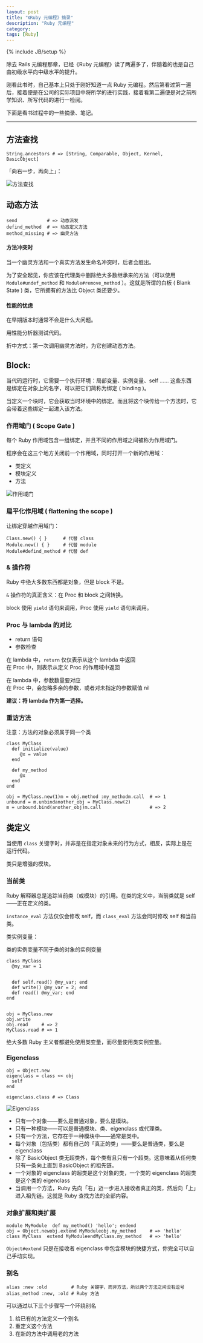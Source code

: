 ```yaml
---
layout: post
title: "《Ruby 元编程》摘录"
description: "Ruby 元编程"
category: 
tags: [Ruby]
---
```

{% include JB/setup %}

除去 Rails 元编程那章，已经《Ruby 元编程》读了两遍多了，伴隨着的也是自己由初级水平向中级水平的提升。

刚看此书时，自己基本上只处于刚好知道一点 Ruby 元编程。然后第看过第一遍后，接着便是在公司的实际项目中将所学的进行实践，接着看第二遍便是对之前所学知识、所写代码的进行一检阅。

下面是看书过程中的一些摘录、笔记。

---

## 方法查找

    String.ancestors # => [String, Comparable, Object, Kernel, BasicObject]

「向右一步，再向上」：

![方法查找](http://ww4.sinaimg.cn/large/a74ecc4cjw1e1y3eiio3hj.jpg)

## 动态方法

    send           # => 动态派发
    defind_method  # => 动态定义方法
    method_missing # => 幽灵方法

#### 方法冲突时

当一个幽灵方法和一个真实方法发生命名冲突时，后者会胜出。

为了安全起见，你应该在代理类中删除绝大多数继承来的方法（可以使用 `Module#undef_method` 和 `Module#remove_method` ）。这就是所谓的白板 ( Blank State ) 类，它所拥有的方法比 Object 类还要少。

#### 性能的忧虑

在早期版本时通常不会是什么大问题。

用性能分析器测试代码。

折中方式：第一次调用幽灵方法时，为它创建动态方法。

## Block:

当代码运行时，它需要一个执行环境：局部变量、实例变量、self ...... 这些东西是绑定在对象上的名字，可以把它们简称为绑定 ( binding )。

当定义一个块时，它会获取当时环境中的绑定。而且将这个块传给一个方法时，它会带着这些绑定一起进入该方法。

### 作用域门 ( Scope Gate )

每个 Ruby 作用域包含一组绑定，并且不同的作用域之间被称为作用域门。

程序会在这三个地方关闭前一个作用域，同时打开一个新的作用域：

<ul>
  <li>类定义</li>
  <li>模块定义</li>
  <li>方法</li>
</ul>

![作用域门](http://ww3.sinaimg.cn/large/a74ecc4cjw1e1y3o1nqsaj.jpg)

### 扁平化作用域 ( flattening the scope )

让绑定穿越作用域门：

    Class.new() { }      # 代替 class
    Module.new() { }     # 代替 module
    Module#defind_method # 代替 def

### & 操作符

Ruby 中绝大多数东西都是对象，但是 block 不是。

`&` 操作符的真正含义：在 Proc 和 block 之间转换。

block 使用 `yield` 语句来调用，Proc 使用 `yield` 语句来调用。

### Proc 与 lambda 的对比

<ul>
  <li>return 语句</li>
  <li>参数检查</li>
</ul>

在 lambda 中，`return` 仅仅表示从这个 lambda 中返回  
在 Proc 中，则表示从定义 Proc 的作用域中返回

在 lambda 中，参数数量要对应  
在 Proc 中，会忽略多余的参数，或者对未指定的参数赋值 nil

**建议：将 lambda 作为第一选择。**

### 重访方法

注意：方法的对象必须属于同一个类

    class MyClass
      def initialize(value) 
         @x = value
      end
      
      def my_method
         @x
      end
    end
 
    obj = MyClass.new(1)m = obj.method :my_methodm.call  # => 1
    unbound = m.unbindanother_obj = MyClass.new(2)
    m = unbound.bind(another_obj)m.call                  # => 2

## 类定义

当使用 `class` 关键字时，并非是在指定对象未来的行为方式，相反，实际上是在运行代码。

类只是增强的模块。

### 当前类

Ruby 解释器总是追踪当前类（或模块）的引用。在类的定义中，当前类就是 self ——正在定义的类。

`instance_eval` 方法仅仅会修改 self，而 `class_eval` 方法会同时修改 self 和当前类。

类实例变量：


类的实例变量不同于类的对象的实例变量

    class MyClass
      @my_var = 1


      def self.read() @my_var; end
      def write() @my_var = 2; end
      def read() @my_var; end
    end


    obj = MyClass.new
    obj.write
    obj.read     # => 2
    MyClass.read # => 1


绝大多数 Ruby 主义者都避免使用类变量，而尽量使用类实例变量。

### Eigenclass

    obj = Object.new
    eigenclass = class << obj
      self
    end

    eigenclass.class # => Class

![Eigenclass](http://ww4.sinaimg.cn/large/a74eed94jw1e1y3yy1suij.jpg)

<ul>
  <li>只有一个对象——要么是普通对象，要么是模块。</li>
  <li>只有一种模块——可以是普通模块、类、eigenclass 或代理类。</li>
  <li>只有一个方法，它存在于一种模块中——通常是类中。</li>
  <li>每个对象（包括类）都有自己的「真正的类」——要么是普通类，要么是 eigenclass</li>
  <li>除了 BasicObject 类无超类外，每个类有且只有一个超类。这意味着从任何类只有一条向上直到 BasicObject 的祖先链。</li>
  <li>一个对象的 eigenclass 的超类是这个对象的类，一个类的 eigenclass 的超类是这个类的 eigenclass</li>
  <li>当调用一个方法，Ruby 先向「右」迈一步进入接收者真正的类，然后向「上」进入祖先链。这就是 Ruby 查找方法的全部内容。</li>
</ul>

### 对象扩展和类扩展

    module MyModule  def my_method() 'hello'; endend
    obj = Object.newobj.extend MyModuleobj.my_method     # => 'hello'
    class MyClass  extend MyModuleendMyClass.my_method   # => 'hello'

`Object#extend` 只是在接收者 eigenclass 中包含模块的快捷方式，你完全可以自己手动实现。

### 别名

    alias :new :old         # Ruby 关键字，而非方法，所以两个方法之间没有逗号
    alias_method :new, :old # Ruby 方法

可以通过以下三个步骤写一个环绕别名

<ol>
  <li>给已有的方法定义一个别名</li>
  <li>重定义这个方法</li>
  <li>在新的方法中调用老的方法</li>
</ol>

